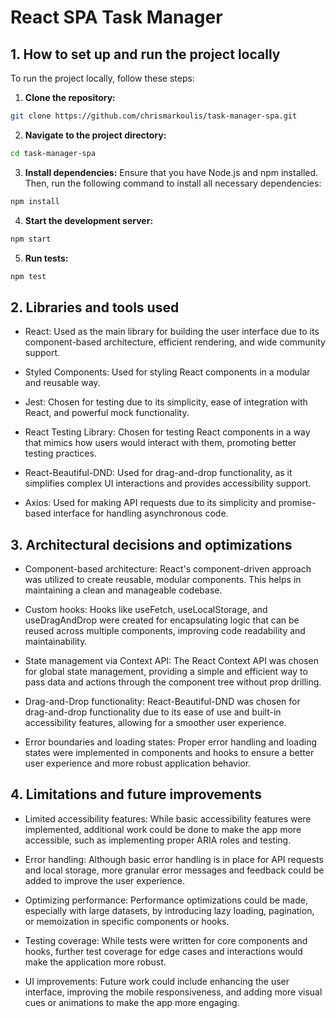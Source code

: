 # React SPA Task Manager

## 1. How to set up and run the project locally

To run the project locally, follow these steps:

1. **Clone the repository:**
```bash
git clone https://github.com/chrismarkoulis/task-manager-spa.git
```

2. **Navigate to the project directory:**
```bash
cd task-manager-spa
```

3. **Install dependencies:** 
Ensure that you have Node.js and npm installed. Then, run the following command to install all necessary dependencies:
```bash
npm install
```

4. **Start the development server:**
```bash
npm start
```

5. **Run tests:**
```bash
npm test
```
## 2. Libraries and tools used

- React: Used as the main library for building the user interface due to its component-based architecture, efficient rendering, and wide community support.

- Styled Components: Used for styling React components in a modular and reusable way.

- Jest: Chosen for testing due to its simplicity, ease of integration with React, and powerful mock functionality.

- React Testing Library: Chosen for testing React components in a way that mimics how users would interact with them, promoting better testing practices.

- React-Beautiful-DND: Used for drag-and-drop functionality, as it simplifies complex UI interactions and provides accessibility support.

- Axios: Used for making API requests due to its simplicity and promise-based interface for handling asynchronous code.

## 3. Architectural decisions and optimizations

- Component-based architecture: React's component-driven approach was utilized to create reusable, modular components. This helps in maintaining a clean and manageable codebase.

- Custom hooks: Hooks like useFetch, useLocalStorage, and useDragAndDrop were created for encapsulating logic that can be reused across multiple components, improving code readability and maintainability.

- State management via Context API: The React Context API was chosen for global state management, providing a simple and efficient way to pass data and actions through the component tree without prop drilling.

- Drag-and-Drop functionality: React-Beautiful-DND was chosen for drag-and-drop functionality due to its ease of use and built-in accessibility features, allowing for a smoother user experience.

- Error boundaries and loading states: Proper error handling and loading states were implemented in components and hooks to ensure a better user experience and more robust application behavior.

## 4. Limitations and future improvements

- Limited accessibility features: While basic accessibility features were implemented, additional work could be done to make the app more accessible, such as implementing proper ARIA roles and testing.

- Error handling: Although basic error handling is in place for API requests and local storage, more granular error messages and feedback could be added to improve the user experience.

- Optimizing performance: Performance optimizations could be made, especially with large datasets, by introducing lazy loading, pagination, or memoization in specific components or hooks.

- Testing coverage: While tests were written for core components and hooks, further test coverage for edge cases and interactions would make the application more robust.

- UI improvements: Future work could include enhancing the user interface, improving the mobile responsiveness, and adding more visual cues or animations to make the app more engaging.

